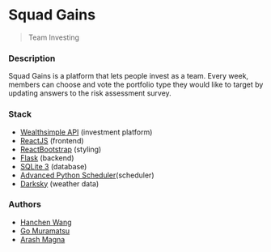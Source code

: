 # Squad Gains

> Team Investing

### Description

Squad Gains is a platform that lets people invest as a team. Every week, members can choose and vote the portfolio type they would like to target by updating answers to the risk assessment survey.

### Stack

- [Wealthsimple API](https://developers.wealthsimple.com/) (investment platform)
- [ReactJS](https://reactjs.org/) (frontend)
- [ReactBootstrap](https://react-bootstrap.github.io/) (styling)
- [Flask](http://flask.pocoo.org/) (backend)
- [SQLite 3](flask.pocoo.org/docs/1.0/patterns/sqlite3/) (database)
- [Advanced Python Scheduler](https://apscheduler.readthedocs.io/)(scheduler) 
- [Darksky](https://darksky.net/) (weather data)

### Authors
- [Hanchen Wang](http://www.hanchenwang.com/)
- [Go Muramatsu](https://github.com/gomuramatsu)
- [Arash Magna](https://github.com/anourimand)
